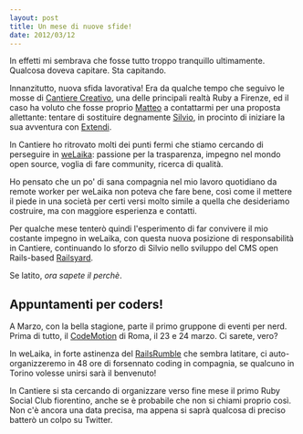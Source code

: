 ```yaml
---
layout: post
title: Un mese di nuove sfide!
date: 2012/03/12
---
```


In effetti mi sembrava che fosse tutto troppo tranquillo ultimamente.
Qualcosa doveva capitare. Sta capitando.

Innanzitutto, nuova sfida lavorativa! Era da qualche tempo che seguivo
le mosse di [Cantiere Creativo], una delle principali realtà Ruby a Firenze,
ed il caso ha voluto che fosse proprio [Matteo] a contattarmi per una
proposta allettante: tentare di sostituire degnamente [Silvio], in
procinto di iniziare la sua avventura con [Extendi].

In Cantiere ho ritrovato molti dei punti fermi che stiamo cercando di
perseguire in [weLaika]: passione per la trasparenza, impegno nel mondo
open source, voglia di fare community, ricerca di qualità.

Ho pensato che un po' di sana compagnia nel mio lavoro quotidiano da
remote worker per weLaika non poteva che fare bene, così come il mettere il
piede in una società per certi versi molto simile a quella che
desideriamo costruire, ma con maggiore esperienza e contatti.

Per qualche mese tenterò quindi l'esperimento di far convivere il mio
costante impegno in weLaika, con questa nuova posizione di responsabilità
in Cantiere, continuando lo sforzo di Silvio nello sviluppo del CMS open
Rails-based [Railsyard].

Se latito, *ora sapete il perchè*.

## Appuntamenti per coders!

A Marzo, con la bella stagione, parte il primo gruppone di eventi per
nerd. Prima di tutto, il [CodeMotion] di Roma, il 23 e 24 marzo. Ci
sarete, vero?

In weLaika, in forte astinenza del [RailsRumble] che sembra latitare, ci
auto-organizzeremo in 48 ore di forsennato coding in compagnia, se
qualcuno in Torino volesse unirsi sarà il benvenuto!

In Cantiere si sta cercando di organizzare verso fine mese il primo
Ruby Social Club fiorentino, anche se è probabile che non si chiami
proprio così. Non c'è ancora una data precisa, ma appena si saprà
qualcosa di preciso batterò un colpo su Twitter.

[Cantiere Creativo]: http://cantierecreativo.net
[weLaika]: http://welaika.com
[Silvio]: http://twitter.com/silviorelli
[Matteo]: http://tiwtter.com/spleenteo
[Railsyard]: http://railsyardcms.org
[Extendi]: http://www.extendi.it/
[CodeMotion]: http://www.codemotion.it/
[RailsRumble]: http://www.railsrumble.com